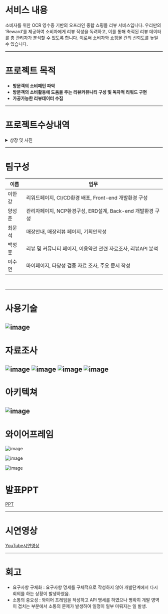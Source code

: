 # 서비스 내용 
소비자를 위한 OCR 영수증 기반의 오프라인 종합 쇼핑몰 리뷰 서비스입니다. 우리만의 ‘Reward’를 제공하여 소비자에게 리뷰 작성을 독려하고, 이를 통해 축적된 리뷰 데이터를 총 관리자가 분석할 수 있도록 합니다. 이로써 소비자와 쇼핑몰 간의 신뢰도를 높일 수 있습니다.

---

# 프로젝트 목적 
- **방문객의 소비패턴 파악**
- **방문객의 소비활동에 도움을 주는 리뷰커뮤니티 구성 및 독자적 리워드 구현**
- **가공가능한 리뷰데이터 수집**

---
# 프로젝트수상내역

<details>
  <summary>상장 및 사진</summary>

![image](https://file.notion.so/f/f/e7aa5e06-200b-4f57-8c8d-95499ef59cc8/515705a9-a9ae-43aa-b63c-8a97c3ee9373/%E1%84%89%E1%85%B5%E1%86%AB%E1%84%89%E1%85%A6%E1%84%80%E1%85%A8IC_%E1%84%8B%E1%85%AE%E1%84%89%E1%85%AE%E1%84%90%E1%85%B5%E1%86%B7.jpeg?table=block&id=12e1630c-b533-8142-a827-fdbbe4ae79b1&spaceId=e7aa5e06-200b-4f57-8c8d-95499ef59cc8&expirationTimestamp=1730721600000&signature=TDaMChYdZFggwu_5iUh7tee8Fu_i6pDehGCiFfY-zeI&downloadName=%E1%84%89%E1%85%B5%E1%86%AB%E1%84%89%E1%85%A6%E1%84%80%E1%85%A8I%26C+%E1%84%8B%E1%85%AE%E1%84%89%E1%85%AE%E1%84%90%E1%85%B5%E1%86%B7.jpeg)

![image](https://file.notion.so/f/f/e7aa5e06-200b-4f57-8c8d-95499ef59cc8/cab0c212-8525-4d26-8a15-9ae506e243f4/754c60d3-42f9-42a1-b74d-5d523edb3f80.png?table=block&id=12e1630c-b533-81dc-89b3-c48a604ea1d9&spaceId=e7aa5e06-200b-4f57-8c8d-95499ef59cc8&expirationTimestamp=1730721600000&signature=KF-1C1xe8SCBBvZpYbVcm8x7tsarfIuU2yOsFiE6kt4&downloadName=%E1%84%89%E1%85%B5%E1%86%AB%E1%84%89%E1%85%A6%E1%84%80%E1%85%A8I%26C+%E1%84%8E%E1%85%AC%E1%84%8C%E1%85%A9%E1%86%BC%E1%84%91%E1%85%B3%E1%84%85%E1%85%A9%E1%84%8C%E1%85%A6%E1%86%A8%E1%84%90%E1%85%B3+%E1%84%8B%E1%85%AE%E1%84%89%E1%85%B3%E1%86%BC+%E1%84%89%E1%85%A1%E1%84%8C%E1%85%B5%E1%86%AB+2.jpeg.png)

</details>

---

# 팀구성 

| 이름 |                                                                      업무 |
| --- | --- |
| 이한강  | 리워드페이지, CI/CD환경 배포, Front-end 개발환경 구성  |
| 양성준  | 관리자페이지, NCP환경구성, ERD설계, Back-end 개발환경 구성  |
| 최문석  | 매장안내, 매장리뷰 페이지, 기획안작성|
| 백정훈  | 리뷰 및 커뮤니티 페이지, 이용약관 관련 자료조사, 리뷰API 분석 |
| 이수연  | 마이페이지, 타당성 검증 자료 조사, 주요 문서 작성  |
<br>

---

# 사용기술 

![image](https://file.notion.so/f/f/e7aa5e06-200b-4f57-8c8d-95499ef59cc8/5e89149b-68a7-4583-b9ae-7ae7a2550039/Untitled.png?table=block&id=12e1630c-b533-8132-8bab-fd9ef18c9814&spaceId=e7aa5e06-200b-4f57-8c8d-95499ef59cc8&expirationTimestamp=1730764800000&signature=Q54vXWphEo5YNEvOOum3Fo4BWISlKXb0pR0VFD1Jo2g&downloadName=Untitled.png)
---

# 자료조사 

![image](https://file.notion.so/f/f/e7aa5e06-200b-4f57-8c8d-95499ef59cc8/df2d2dba-6e98-49f1-879b-7abc03b55b55/Untitled.png?table=block&id=12e1630c-b533-8114-911d-fcb90ada6837&spaceId=e7aa5e06-200b-4f57-8c8d-95499ef59cc8&expirationTimestamp=1730721600000&signature=3tScMBW0YbbdNQiJGqtNnmQPVmmRRAPXh232OTqUNwo&downloadName=Untitled.png)
![image](https://file.notion.so/f/f/e7aa5e06-200b-4f57-8c8d-95499ef59cc8/7ef98afc-ca8d-4663-a4c3-0b901283c855/Untitled.png?table=block&id=12e1630c-b533-8177-8b8d-ddc0b978dfd0&spaceId=e7aa5e06-200b-4f57-8c8d-95499ef59cc8&expirationTimestamp=1730721600000&signature=_km8GOcoorMMe7-1wu8ZSw0M9imo3ImP433Zc2VulCA&downloadName=Untitled.png)
![image](https://file.notion.so/f/f/e7aa5e06-200b-4f57-8c8d-95499ef59cc8/209555cc-e328-4620-9150-22310cea2ef1/2a362220-a471-4c69-9fad-0343ea6a708e.png?table=block&id=12e1630c-b533-812e-a01f-e7336e6d0c6b&spaceId=e7aa5e06-200b-4f57-8c8d-95499ef59cc8&expirationTimestamp=1730721600000&signature=VIMEN86ro0DWTxcCy0hAqWX2joXoc8P-9xTeS5WDTTU&downloadName=Untitled.png)
![image](https://file.notion.so/f/f/e7aa5e06-200b-4f57-8c8d-95499ef59cc8/209555cc-e328-4620-9150-22310cea2ef1/2a362220-a471-4c69-9fad-0343ea6a708e.png?table=block&id=12e1630c-b533-812e-a01f-e7336e6d0c6b&spaceId=e7aa5e06-200b-4f57-8c8d-95499ef59cc8&expirationTimestamp=1730721600000&signature=VIMEN86ro0DWTxcCy0hAqWX2joXoc8P-9xTeS5WDTTU&downloadName=Untitled.png)
---

# 아키텍쳐

![image](https://file.notion.so/f/f/e7aa5e06-200b-4f57-8c8d-95499ef59cc8/7fc7f67e-7e0b-4312-9b17-183903caa62f/Untitled.png?table=block&id=12e1630c-b533-8190-88be-fea0cb058e87&spaceId=e7aa5e06-200b-4f57-8c8d-95499ef59cc8&expirationTimestamp=1730721600000&signature=sprgoxvx2my9oqV25uc8tWjOxiqn-aKqVU4hBLHD1xE&downloadName=Untitled.png)
---

# 와이어프레임

![image](https://file.notion.so/f/f/e7aa5e06-200b-4f57-8c8d-95499ef59cc8/aedb92b3-d179-4825-b22d-8362376d3a81/Untitled.png?table=block&id=12e1630c-b533-81b6-8150-c1b37d0923d1&spaceId=e7aa5e06-200b-4f57-8c8d-95499ef59cc8&expirationTimestamp=1730721600000&signature=16zEnKM6w9Cw2B_z75MIyBdR0xH0reIgXXsR5_5RSJY&downloadName=Untitled.png)

![image](https://file.notion.so/f/f/e7aa5e06-200b-4f57-8c8d-95499ef59cc8/1e707de3-ede3-4be0-ac93-d9516fb46ac4/Untitled.png?table=block&id=12e1630c-b533-81a2-8063-f2e029c8153a&spaceId=e7aa5e06-200b-4f57-8c8d-95499ef59cc8&expirationTimestamp=1730721600000&signature=hUvEYT_zHGa73TtWEceKahkET_6j-A0GHOVNvsC026I&downloadName=Untitled.png)

![image](https://file.notion.so/f/f/e7aa5e06-200b-4f57-8c8d-95499ef59cc8/10e51c36-75ef-4c33-80cc-dd3f016a74fc/Untitled.png?table=block&id=12e1630c-b533-8141-9402-f14c1e3d6390&spaceId=e7aa5e06-200b-4f57-8c8d-95499ef59cc8&expirationTimestamp=1730721600000&signature=3G9Pl89zNQt8V7EDcGCrMeGhvOVearuHBeILCpLGnNs&downloadName=Untitled.png)


# 발표PPT
[PPT](https://docs.google.com/presentation/d/1n043DX_PU6WuYhIszynmjo1oUWaPgpEGCiidK9laMKk/edit?usp=sharing)

---
# 시연영상 
[YouTube시연영상](https://youtu.be/06UQD-M867c)

---

# 회고
- 요구사항 구체화 : 요구사항 명세를 구체적으로 작성하지 않아 개발단계에서 다시 회의를 하는 상황이 발생하였음.
- 소통의 중요성 : 와이어 프레임을 작성하고 API 명세를 하였으나 명확히 개발 영역이 겹치는 부분에서 소통의 문제가 발생하여 일정이 일부 미뤄지는 일 발생.






